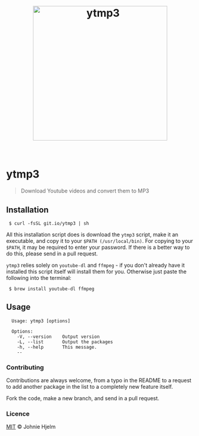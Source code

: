 <h1 align="center">
  <br>
  <img width="360" src="https://cloud.githubusercontent.com/assets/864992/18916080/7159cef6-8593-11e6-9368-04d5d0b0aa4c.png" alt="ytmp3">
  <br>
  <br>
</h1>

# ytmp3

> Download Youtube videos and convert them to MP3

## Installation

```console
 $ curl -fsSL git.io/ytmp3 | sh
```

All this installation script does is download the `ytmp3` script, make it an executable, and copy it to your `$PATH (/usr/local/bin)`. For copying to your `$PATH`, it may be required to enter your password. If there is a better way to do this, please send in a pull request.

`ytmp3` relies solely on `youtube-dl` and `ffmpeg` - if you don't already have it installed this script itself will install them for you. Otherwise just paste the following into the terminal:

```console
 $ brew install youtube-dl ffmpeg
```

## Usage

```console
  Usage: ytmp3 [options]

  Options:
    -V, --version    Output version
    -L, --list       Output the packages
    -h, --help       This message.
    --
```

### Contributing

Contributions are always welcome, from a typo in the README to a request to add another package in the list to a completely new feature itself.

Fork the code, make a new branch, and send in a pull request.

### Licence

[MIT](licence) © Johnie Hjelm
